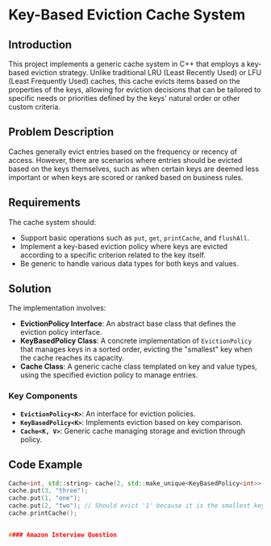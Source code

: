 # Key-Based Eviction Cache System

## Introduction
This project implements a generic cache system in C++ that employs a key-based eviction strategy. Unlike traditional LRU (Least Recently Used) or LFU (Least Frequently Used) caches, this cache evicts items based on the properties of the keys, allowing for eviction decisions that can be tailored to specific needs or priorities defined by the keys' natural order or other custom criteria.

## Problem Description
Caches generally evict entries based on the frequency or recency of access. However, there are scenarios where entries should be evicted based on the keys themselves, such as when certain keys are deemed less important or when keys are scored or ranked based on business rules.

## Requirements
The cache system should:
- Support basic operations such as `put`, `get`, `printCache`, and `flushAll`.
- Implement a key-based eviction policy where keys are evicted according to a specific criterion related to the key itself.
- Be generic to handle various data types for both keys and values.

## Solution
The implementation involves:
- **EvictionPolicy Interface**: An abstract base class that defines the eviction policy interface.
- **KeyBasedPolicy Class**: A concrete implementation of `EvictionPolicy` that manages keys in a sorted order, evicting the "smallest" key when the cache reaches its capacity.
- **Cache Class**: A generic cache class templated on key and value types, using the specified eviction policy to manage entries.

### Key Components
- **`EvictionPolicy<K>`**: An interface for eviction policies.
- **`KeyBasedPolicy<K>`**: Implements eviction based on key comparison.
- **`Cache<K, V>`**: Generic cache managing storage and eviction through policy.

## Code Example
```cpp
Cache<int, std::string> cache(2, std::make_unique<KeyBasedPolicy<int>>());
cache.put(3, "three");
cache.put(1, "one");
cache.put(2, "two"); // Should evict '1' because it is the smallest key
cache.printCache();


#### Amazon Interview Question